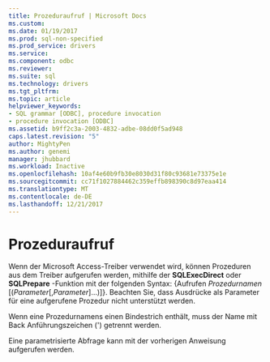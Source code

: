 ```yaml
---
title: Prozeduraufruf | Microsoft Docs
ms.custom: 
ms.date: 01/19/2017
ms.prod: sql-non-specified
ms.prod_service: drivers
ms.service: 
ms.component: odbc
ms.reviewer: 
ms.suite: sql
ms.technology: drivers
ms.tgt_pltfrm: 
ms.topic: article
helpviewer_keywords:
- SQL grammar [ODBC], procedure invocation
- procedure invocation [ODBC]
ms.assetid: b9ff2c3a-2003-4832-adbe-08dd0f5ad948
caps.latest.revision: "5"
author: MightyPen
ms.author: genemi
manager: jhubbard
ms.workload: Inactive
ms.openlocfilehash: 10af4e60b9fb30e8030d31f80c93681e73375e1e
ms.sourcegitcommit: cc71f1027884462c359effb898390c8d97eaa414
ms.translationtype: MT
ms.contentlocale: de-DE
ms.lasthandoff: 12/21/2017
---
```

# <a name="procedure-invocation"></a>Prozeduraufruf
Wenn der Microsoft Access-Treiber verwendet wird, können Prozeduren aus dem Treiber aufgerufen werden, mithilfe der **SQLExecDirect** oder **SQLPrepare** -Funktion mit der folgenden Syntax: {Aufrufen *Prozedurnamen*  [(*Parameter*[,*Parameter*]...)]}. Beachten Sie, dass Ausdrücke als Parameter für eine aufgerufene Prozedur nicht unterstützt werden.  
  
 Wenn eine Prozedurnamens einen Bindestrich enthält, muss der Name mit Back Anführungszeichen (') getrennt werden.  
  
 Eine parametrisierte Abfrage kann mit der vorherigen Anweisung aufgerufen werden.
